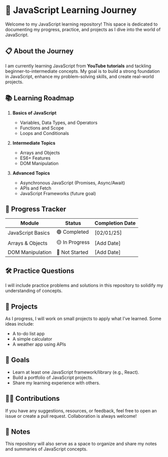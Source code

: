 # 🚀 JavaScript Learning Journey  

Welcome to my JavaScript learning repository! This space is dedicated to documenting my progress, practice, and projects as I dive into the world of JavaScript.  

## 📋 About the Journey  
I am currently learning JavaScript from **YouTube tutorials** and tackling beginner-to-intermediate concepts. My goal is to build a strong foundation in JavaScript, enhance my problem-solving skills, and create real-world projects.  

## 📚 Learning Roadmap  
1. **Basics of JavaScript**  
   - Variables, Data Types, and Operators  
   - Functions and Scope  
   - Loops and Conditionals  

2. **Intermediate Topics**  
   - Arrays and Objects  
   - ES6+ Features  
   - DOM Manipulation  

3. **Advanced Topics**  
   - Asynchronous JavaScript (Promises, Async/Await)  
   - APIs and Fetch  
   - JavaScript Frameworks (future goal)  

## 🎯 Progress Tracker  
| Module                  | Status     | Completion Date |  
|-------------------------|------------|-----------------|  
| JavaScript Basics       | 🟢 Completed  | [02/01/25]       |  
| Arrays & Objects        | 🟡 In Progress | [Add Date]       |  
| DOM Manipulation        | 🔴 Not Started | [Add Date]       |  

## 🛠️ Practice Questions  
I will include practice problems and solutions in this repository to solidify my understanding of concepts.  

## 🌟 Projects  
As I progress, I will work on small projects to apply what I’ve learned. Some ideas include:  
- A to-do list app  
- A simple calculator  
- A weather app using APIs  

## 📌 Goals  
- Learn at least one JavaScript framework/library (e.g., React).  
- Build a portfolio of JavaScript projects.  
- Share my learning experience with others.  

## 👨‍💻 Contributions  
If you have any suggestions, resources, or feedback, feel free to open an issue or create a pull request. Collaboration is always welcome!  

## 📝 Notes  
This repository will also serve as a space to organize and share my notes and summaries of JavaScript concepts.  
